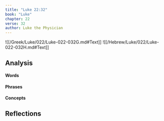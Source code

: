 ```yaml
---
title: "Luke 22:32"
book: "Luke"
chapter: 22
verse: 32
author: Luke the Physician
---
```

![[/Greek/Luke/022/Luke-022-032G.md#Text]]
![[/Hebrew/Luke/022/Luke-022-032H.md#Text]]

## Analysis

#### Words

#### Phrases

#### Concepts

## Reflections
